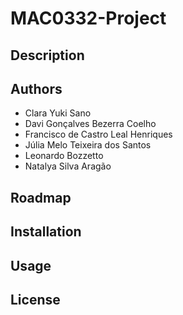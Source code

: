 # MAC0332-Project

## Description

## Authors
- Clara Yuki Sano
- Davi Gonçalves Bezerra Coelho
- Francisco de Castro Leal Henriques
- Júlia Melo Teixeira dos Santos
- Leonardo Bozzetto
- Natalya Silva Aragão

## Roadmap

## Installation

## Usage

## License
